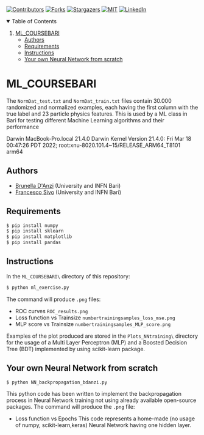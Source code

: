<!-- PROJECT SHIELDS -->
[![Contributors][contributors-shield]][contributors-url]
[![Forks][forks-shield]][forks-url]
[![Stargazers][stars-shield]][stars-url]
[![MIT][license-shield]][license-url]
[![LinkedIn][linkedin-shield]][linkedin-url]

<!-- TABLE OF CONTENTS -->
<details open="open">
  <summary>Table of Contents</summary>
  <ol>
    <li>
      <a href="#ML_COURSEBARI">ML_COURSEBARI</a>
      <ul>
        <li><a href="#Authors">Authors</a></li>
        <li><a href="#Requirements">Requirements</a></li>
        <li><a href="#Instructions">Instructions</a></li>
        <li><a href="#Your-own-Neural-Network-from-scratch">Your own Neural Network from scratch</a></li>
      </ul>
    </li>
  </ol>
</details>

# ML_COURSEBARI

The `NormDat_test.txt` and `NormDat_train.txt` files contain 30.000 randomized and normalized examples, each having the first column with the true label and 23 particle physics features.
This is used by a ML class in Bari for testing different Machine Learning algorithms and their performance

Darwin MacBook-Pro.local 21.4.0 Darwin Kernel Version 21.4.0: Fri Mar 18 00:47:26 PDT 2022; root:xnu-8020.101.4~15/RELEASE_ARM64_T8101 arm64

## Authors

- [Brunella D'Anzi](https://github.com/bdanzi) (University and INFN Bari)
- [Francesco Sivo](https://github.com/FrancescoSivo) (University and INFN Bari)

## Requirements

```bash
$ pip install numpy
$ pip install sklearn
$ pip install matplotlib
$ pip install pandas
```

## Instructions

In the `ML_COURSEBARI\` directory of this repository:

```bash
$ python ml_exercise.py
```

The command will produce `.png` files:
- ROC curves `ROC_results.png`
- Loss function vs Trainsize `numbertrainingsamples_loss_mse.png`
- MLP score vs Trainsize `numbertrainingsamples_MLP_score.png`

Examples of the plot produced are stored in the `Plots_NNtraining\` directory for the usage of a Multi Layer Perceptron (MLP) and a Boosted Decision Tree (BDT) implemented by using scikit-learn package.

## Your own Neural Network from scratch

```bash
$ python NN_backpropagation_bdanzi.py
```

This python code has been written to implement the backpropagation process in Neural Network training not using already available open-source packages.
The command will produce the `.png` file:
- Loss function vs Epochs
This code represents a home-made (no usage of numpy, scikit-learn,keras) Neural Network having one hidden layer.

<!-- MARKDOWN LINKS & IMAGES -->
<!-- https://www.markdownguide.org/basic-syntax/#reference-style-links -->
[contributors-shield]: https://img.shields.io/github/contributors/bdanzi/ML_COURSEBARI.svg?style=for-the-badge
[contributors-url]: https://github.com/bdanzi/ML_COURSEBARI/contributors

[forks-shield]: https://img.shields.io/github/forks/bdanzi/ML_COURSEBARI.svg?style=for-the-badge
[forks-url]: https://github.com/bdanzi/ML_COURSEBARI/network/members

[stars-shield]: https://img.shields.io/github/stars/bdanzi/ML_COURSEBARI.svg?style=for-the-badge
[stars-url]: https://github.com/bdanzi/ML_COURSEBARI/stargazers

[issues-shield]: https://img.shields.io/github/issues/bdanzi/ML_COURSEBARI.svg?style=for-the-badge
[issues-url]: https://github.com/bdanzi/ML_COURSEBARI/issues

[license-shield]: https://img.shields.io/github/license/bdanzi/ML_COURSEBARI.svg?style=for-the-badge
[license-url]: https://github.com/bdanzi/ML_COURSEBARI/blob/main/LICENSE.txt

[linkedin-shield]: https://img.shields.io/badge/-LinkedIn-black.svg?style=for-the-badge&logo=linkedin&colorB=555
[linkedin-url]: https://linkedin.com/in/brunella-d-anzi

